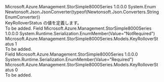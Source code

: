<Type Name="KeyRolloverStatus" FullName="Microsoft.Azure.Management.StorSimple8000Series.Models.KeyRolloverStatus">
  <TypeSignature Language="C#" Value="public enum KeyRolloverStatus" />
  <TypeSignature Language="ILAsm" Value=".class public auto ansi sealed KeyRolloverStatus extends System.Enum" />
  <TypeSignature Language="DocId" Value="T:Microsoft.Azure.Management.StorSimple8000Series.Models.KeyRolloverStatus" />
  <TypeSignature Language="VB.NET" Value="Public Enum KeyRolloverStatus" />
  <TypeSignature Language="F#" Value="type KeyRolloverStatus = " />
  <AssemblyInfo>
    <AssemblyName>Microsoft.Azure.Management.StorSimple8000Series</AssemblyName>
    <AssemblyVersion>1.0.0.0</AssemblyVersion>
  </AssemblyInfo>
  <Base>
    <BaseTypeName>System.Enum</BaseTypeName>
  </Base>
  <Attributes>
    <Attribute>
      <AttributeName>Newtonsoft.Json.JsonConverter(typeof(Newtonsoft.Json.Converters.StringEnumConverter))</AttributeName>
    </Attribute>
  </Attributes>
  <Docs>
    <summary>
            KeyRolloverStatus の値を定義します。
            </summary>
    <remarks>To be added.</remarks>
  </Docs>
  <Members>
    <Member MemberName="NotRequired">
      <MemberSignature Language="C#" Value="NotRequired" />
      <MemberSignature Language="ILAsm" Value=".field public static literal valuetype Microsoft.Azure.Management.StorSimple8000Series.Models.KeyRolloverStatus NotRequired = int32(1)" />
      <MemberSignature Language="DocId" Value="F:Microsoft.Azure.Management.StorSimple8000Series.Models.KeyRolloverStatus.NotRequired" />
      <MemberSignature Language="VB.NET" Value="NotRequired" />
      <MemberSignature Language="F#" Value="NotRequired = 1" Usage="Microsoft.Azure.Management.StorSimple8000Series.Models.KeyRolloverStatus.NotRequired" />
      <MemberType>Field</MemberType>
      <AssemblyInfo>
        <AssemblyName>Microsoft.Azure.Management.StorSimple8000Series</AssemblyName>
        <AssemblyVersion>1.0.0.0</AssemblyVersion>
      </AssemblyInfo>
      <Attributes>
        <Attribute>
          <AttributeName>System.Runtime.Serialization.EnumMember(Value="NotRequired")</AttributeName>
        </Attribute>
      </Attributes>
      <ReturnValue>
        <ReturnType>Microsoft.Azure.Management.StorSimple8000Series.Models.KeyRolloverStatus</ReturnType>
      </ReturnValue>
      <MemberValue>1</MemberValue>
      <Docs>
        <summary>To be added.</summary>
      </Docs>
    </Member>
    <Member MemberName="Required">
      <MemberSignature Language="C#" Value="Required" />
      <MemberSignature Language="ILAsm" Value=".field public static literal valuetype Microsoft.Azure.Management.StorSimple8000Series.Models.KeyRolloverStatus Required = int32(0)" />
      <MemberSignature Language="DocId" Value="F:Microsoft.Azure.Management.StorSimple8000Series.Models.KeyRolloverStatus.Required" />
      <MemberSignature Language="VB.NET" Value="Required" />
      <MemberSignature Language="F#" Value="Required = 0" Usage="Microsoft.Azure.Management.StorSimple8000Series.Models.KeyRolloverStatus.Required" />
      <MemberType>Field</MemberType>
      <AssemblyInfo>
        <AssemblyName>Microsoft.Azure.Management.StorSimple8000Series</AssemblyName>
        <AssemblyVersion>1.0.0.0</AssemblyVersion>
      </AssemblyInfo>
      <Attributes>
        <Attribute>
          <AttributeName>System.Runtime.Serialization.EnumMember(Value="Required")</AttributeName>
        </Attribute>
      </Attributes>
      <ReturnValue>
        <ReturnType>Microsoft.Azure.Management.StorSimple8000Series.Models.KeyRolloverStatus</ReturnType>
      </ReturnValue>
      <MemberValue>0</MemberValue>
      <Docs>
        <summary>To be added.</summary>
      </Docs>
    </Member>
  </Members>
</Type>